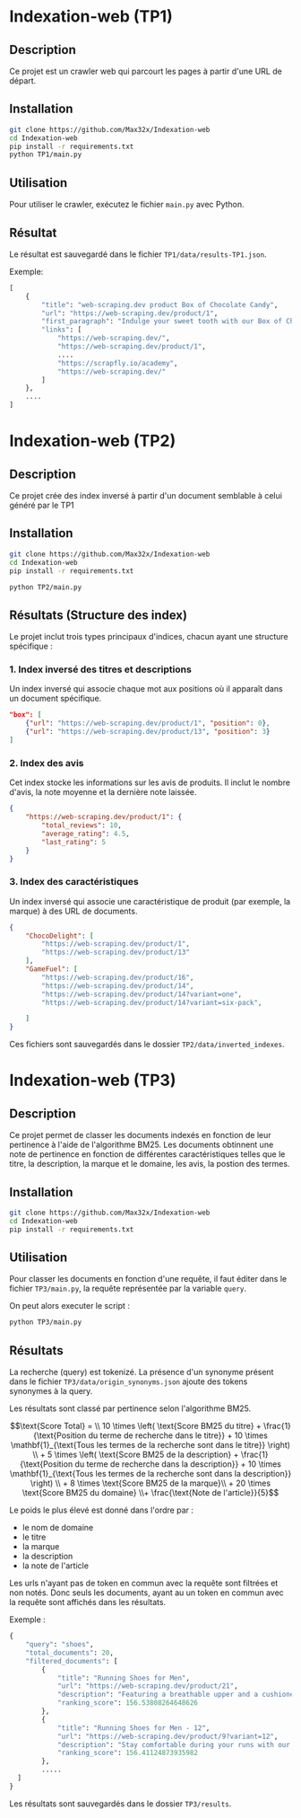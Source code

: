 # Indexation-web (TP1)


## Description

Ce projet est un crawler web qui parcourt les pages à partir d'une URL de départ.



## Installation

```bash
git clone https://github.com/Max32x/Indexation-web
cd Indexation-web
pip install -r requirements.txt
python TP1/main.py
```

## Utilisation

Pour utiliser le crawler, exécutez le fichier `main.py` avec Python.

## Résultat

Le résultat est sauvegardé dans le fichier `TP1/data/results-TP1.json`.

Exemple: 
```PYTHON
[
    {
        "title": "web-scraping.dev product Box of Chocolate Candy",
        "url": "https://web-scraping.dev/product/1",
        "first_paragraph": "Indulge your sweet tooth with our Box of Chocolate Candy. Each box contains an assortment of rich, flavorful chocolates with a smooth, creamy filling. Choose from a variety of flavors including zesty orange and sweet cherry. Whether you're looking for the perfect gift or just want to treat yourself, our Box of Chocolate Candy is sure to satisfy.",
        "links": [
            "https://web-scraping.dev/",
            "https://web-scraping.dev/product/1",
            ....
            "https://scrapfly.io/academy",
            "https://web-scraping.dev/"
        ]
    },
    ....
]
```
# Indexation-web (TP2)


## Description

Ce projet crée des index inversé à partir d'un document semblable à celui généré par le TP1


## Installation

```bash
git clone https://github.com/Max32x/Indexation-web
cd Indexation-web
pip install -r requirements.txt
```

```bash
python TP2/main.py
```


## Résultats (Structure des index)

Le projet inclut trois types principaux d'indices, chacun ayant une structure spécifique :

### 1. **Index inversé des titres et descriptions**  
Un index inversé qui associe chaque mot aux positions où il apparaît dans un document spécifique.

```json
"box": [
    {"url": "https://web-scraping.dev/product/1", "position": 0},
    {"url": "https://web-scraping.dev/product/13", "position": 3}
]   
```

### 2. **Index des avis**  
Cet index stocke les informations sur les avis de produits. Il inclut le nombre d'avis, la note moyenne et la dernière note laissée.
```json
{
    "https://web-scraping.dev/product/1": {
        "total_reviews": 10,
        "average_rating": 4.5,
        "last_rating": 5
    }
}
```

### 3. **Index des caractéristiques**  
Un index inversé qui associe une caractéristique de produit (par exemple, la marque) à des URL de documents.

```json
{
    "ChocoDelight": [
        "https://web-scraping.dev/product/1",
        "https://web-scraping.dev/product/13"
    ],
    "GameFuel": [
        "https://web-scraping.dev/product/16",
        "https://web-scraping.dev/product/14",
        "https://web-scraping.dev/product/14?variant=one",
        "https://web-scraping.dev/product/14?variant=six-pack",

    ]
}
```
Ces fichiers sont sauvegardés dans le dossier `TP2/data/inverted_indexes`.

# Indexation-web (TP3)

## Description

Ce projet permet de classer les documents indexés en fonction de leur pertinence à l'aide de l'algorithme BM25. Les documents obtinnent une note de pertinence en fonction de différentes caractéristiques telles que le titre, la description, la marque et le domaine, les avis, la postion des termes.

## Installation

```bash
git clone https://github.com/Max32x/Indexation-web
cd Indexation-web
pip install -r requirements.txt
```


## Utilisation

Pour classer les documents en fonction d'une requête, il faut éditer dans le fichier `TP3/main.py`, la requête représentée par la variable `query`.

On peut alors executer le script :

```bash
python TP3/main.py
```

## Résultats

La recherche (query) est tokenizé. La présence d'un synonyme présent dans le fichier `TP3/data/origin_synonyms.json` ajoute des tokens synonymes à la query.

Les résultats sont classé par pertinence selon l'algorithme BM25. 

```math
\text{Score Total} = \\ 
10 \times \left( \text{Score BM25 du titre} + \frac{1}{\text{Position du terme de recherche dans le titre}} + 10 \times \mathbf{1}_{\text{Tous les termes de la recherche sont dans le titre}} \right) \\ 
+ 5 \times \left( \text{Score BM25 de la description} + \frac{1}{\text{Position du terme de recherche dans la description}} + 10 \times \mathbf{1}_{\text{Tous les termes de la recherche sont dans la description}} \right)

\\ + 8 \times \text{Score BM25 de la marque}\\ + 20 \times \text{Score BM25 du domaine} \\+ \frac{\text{Note de l'article}}{5}
```

Le poids le plus élevé est donné dans l'ordre par :
- le nom de domaine 
- le titre 
- la marque
- la description
- la note de l'article

Les urls n'ayant pas de token en commun avec la requête sont filtrées et non notés. Donc seuls les documents, ayant au un token en commun avec la requête sont affichés dans les résultats.

Exemple :

```python
{
    "query": "shoes",
    "total_documents": 20,
    "filtered_documents": [
        {
            "title": "Running Shoes for Men",
            "url": "https://web-scraping.dev/product/21",
            "description": "Featuring a breathable upper and a cushioned midsole, these shoes provide excellent ventilation and shock absorption. With a sleek design and various color options, you can hit the road or the treadmill in style. Stay comfortable during your runs with our men's running shoes",
            "ranking_score": 156.53808264648626
        },
        {
            "title": "Running Shoes for Men - 12",
            "url": "https://web-scraping.dev/product/9?variant=12",
            "description": "Stay comfortable during your runs with our men's running shoes. The durable outsole offers solid traction, ensuring stability even on slippery surfaces. Featuring a breathable upper and a cushioned midsole, these shoes provide excellent ventilation and shock absorption",
            "ranking_score": 156.41124873935982
        },
        .....
  ]
}
```

Les résultats sont sauvegardés dans le dossier `TP3/results`. 